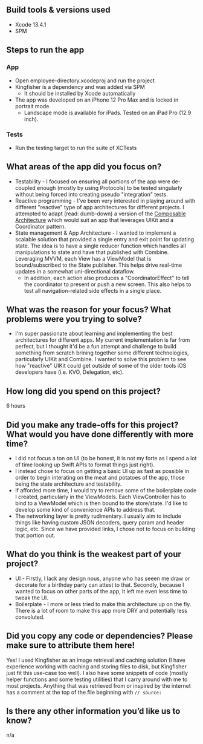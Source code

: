 ## Build tools & versions used
* Xcode 13.4.1
* SPM

## Steps to run the app
### App
* Open employee-directory.xcodeproj and run the project
* Kingfisher is a dependency and was added via SPM
  * It should be installed by Xcode automatically
* The app was developed on an iPhone 12 Pro Max and is locked in portrait mode.
  * Landscape mode is available for iPads. Tested on an iPad Pro (12.9 inch).

### Tests
* Run the testing target to run the suite of XCTests

## What areas of the app did you focus on?
* Testability - I focused on ensuring all portions of the app were de-coupled enough (mostly by using Protocols) to be tested singularly without being forced into creating pseudo "integration" tests.
* Reactive programming - I've been very interested in playing around with different "reactive" type of app architectures for different projects. I attempted to adapt (read: dumb-down) a version of the [Composable Architecture](https://github.com/pointfreeco/swift-composable-architecture) which would suit an app that leverages UIKit and a Coordinator pattern.
* State management & App Architecture - I wanted to implement a scalable solution that provided a single entry and exit point for updating state. The idea is to have a single reducer function which handles all manipulations to state and have that published with Combine. Leveraging MVVM, each View has a ViewModel that is bound/subscribed to the State publisher. This helps drive real-time updates in a somewhat uni-directional dataflow.
  * In addition, each action also produces a "CoordinatorEffect" to tell the coordinator to present or push a new screen. This also helps to test all navigation-related side effects in a single place.

## What was the reason for your focus? What problems were you trying to solve?
* I'm super passionate about learning and implementing the best architectures for different apps. My current implementation is far from perfect, but I thought it'd be a fun attempt and challenge to build something from scratch brining together some different technologies, particularly UIKit and Combine. I wanted to solve this problem to see how "reactive" UIKit could get outside of some of the older tools iOS developers have (i.e. KVO, Delegation, etc).


## How long did you spend on this project?
6 hours

## Did you make any trade-offs for this project? What would you have done differently with more time?
* I did not focus a ton on UI (to be honest, it is not my forte as I spend a lot of time looking up Swift APIs to format things just right).
* I instead chose to focus on getting a basic UI up as fast as possible in order to begin interating on the meat and potatoes of the app, those being the state architecture and testability.
* If afforded more time, I would try to remove some of the boilerplate code I created, particularly in the ViewModels. Each ViewController has to bind to a ViewModel which is then bound to the store/state. I'd like to develop some kind of convenience APIs to address that.
* The networking layer is pretty rudimentary. I usually aim to include things like having custom JSON decoders, query param and header logic, etc. Since we have provided links, I chose not to focus on building that portion out.

## What do you think is the weakest part of your project?
* UI - Firstly, I lack any design nous, anyone who has seeen me draw or decorate for a birthday party can attest to that. Secondly, because I wanted to focus on other parts of the app, it left me even less time to tweak the UI.
* Boilerplate - I more or less tried to make this architecture up on the fly. There is a lot of room to make this app more DRY and potentially less convoluted.

## Did you copy any code or dependencies? Please make sure to attribute them here!
Yes! I used Kingfisher as an image retrieval and caching solution (I have experience working with caching and storing files to disk, but Kingfisher just fit this use-case too well).
I also have some snippets of code (mostly helper functions and some testing utilities) that I carry around with me to most projects. Anything that was retrieved from or inspired by the internet has a comment at the top of the file beginning with `// source:`

## Is there any other information you’d like us to know?
n/a
